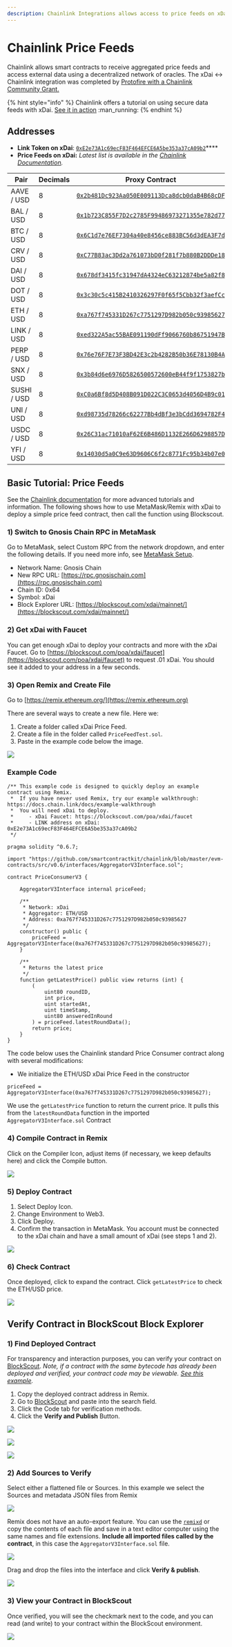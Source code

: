 ```yaml
---
description: Chainlink Integrations allows access to price feeds on xDai
---
```


# Chainlink Price Feeds

Chainlink allows smart contracts to receive aggregated price feeds and access external data using a decentralized network of oracles. The xDai <-> Chainlink integration was completed by [Protofire with a Chainlink Community Grant.](https://blog.chain.link/protofire-receives-a-chainlink-community-grant-for-an-integration-with-xdai/)&#x20;

{% hint style="info" %}
Chainlink offers a tutorial on using secure data feeds with xDai. [See it in action](https://blog.chain.link/build-a-dapp-on-xdai-chain-with-secure-data-feeds/) :man\_running:&#x20;
{% endhint %}

## Addresses

* **Link Token on xDai**: [`0xE2e73A1c69ecF83F464EFCE6A5be353a37cA09b2`](https://blockscout.com/poa/xdai/address/0xE2e73A1c69ecF83F464EFCE6A5be353a37cA09b2)****
* **Price Feeds on xDai:** _Latest list is available in the_ [_Chainlink Documentation_](https://docs.chain.link/docs/xdai-price-feeds)_._

| Pair        | Decimals | Proxy Contract                                                                                                                     |
| ----------- | -------- | ---------------------------------------------------------------------------------------------------------------------------------- |
| AAVE / USD  | 8        | [`0x2b481Dc923Aa050E009113Dca8dcb0daB4B68cDF`](https://blockscout.com/poa/xdai/address/0x2b481Dc923Aa050E009113Dca8dcb0daB4B68cDF) |
| BAL / USD   | 8        | [`0x1b723C855F7D2c2785F99486973271355e782d77`](https://blockscout.com/poa/xdai/address/0x1b723C855F7D2c2785F99486973271355e782d77) |
| BTC / USD   | 8        | [`0x6C1d7e76EF7304a40e8456ce883BC56d3dEA3F7d`](https://blockscout.com/poa/xdai/address/0x6C1d7e76EF7304a40e8456ce883BC56d3dEA3F7d) |
| CRV / USD   | 8        | [`0xC77B83ac3Dd2a761073bD0f281f7b880B2DDDe18`](https://blockscout.com/poa/xdai/address/0xC77B83ac3Dd2a761073bD0f281f7b880B2DDDe18) |
| DAI / USD   | 8        | [`0x678df3415fc31947dA4324eC63212874be5a82f8`](https://blockscout.com/poa/xdai/address/0x678df3415fc31947dA4324eC63212874be5a82f8) |
| DOT / USD   | 8        | [`0x3c30c5c415B2410326297F0f65f5Cbb32f3aefCc`](https://blockscout.com/poa/xdai/address/0x3c30c5c415B2410326297F0f65f5Cbb32f3aefCc) |
| ETH / USD   | 8        | [`0xa767f745331D267c7751297D982b050c93985627`](https://blockscout.com/poa/xdai/address/0xa767f745331D267c7751297D982b050c93985627) |
| LINK / USD  | 8        | [`0xed322A5ac55BAE091190dFf9066760b86751947B`](https://blockscout.com/poa/xdai/address/0xed322A5ac55BAE091190dFf9066760b86751947B) |
| PERP / USD  | 8        | [`0x76e76F7E73F3BD42E3c2b4282B50b36E78130B4A`](https://blockscout.com/poa/xdai/address/0x76e76F7E73F3BD42E3c2b4282B50b36E78130B4A) |
| SNX / USD   | 8        | [`0x3b84d6e6976D5826500572600eB44f9f1753827b`](https://blockscout.com/poa/xdai/address/0x3b84d6e6976D5826500572600eB44f9f1753827b) |
| SUSHI / USD | 8        | [`0xC0a6Bf8d5D408B091D022C3C0653d4056D4B9c01`](https://blockscout.com/poa/xdai/address/0xC0a6Bf8d5D408B091D022C3C0653d4056D4B9c01) |
| UNI / USD   | 8        | [`0xd98735d78266c62277Bb4dBf3e3bCdd3694782F4`](https://blockscout.com/poa/xdai/address/0xd98735d78266c62277Bb4dBf3e3bCdd3694782F4) |
| USDC / USD  | 8        | [`0x26C31ac71010aF62E6B486D1132E266D6298857D`](https://blockscout.com/poa/xdai/address/0x26C31ac71010aF62E6B486D1132E266D6298857D) |
| YFI / USD   | 8        | [`0x14030d5a0C9e63D9606C6f2c8771Fc95b34b07e0`](https://blockscout.com/poa/xdai/address/0x14030d5a0C9e63D9606C6f2c8771Fc95b34b07e0) |

## Basic Tutorial: Price Feeds

See the [Chainlink documentation](https://docs.chain.link/docs/getting-started) for more advanced tutorials and information. The following shows how to use MetaMask/Remix with xDai to deploy a simple price feed contract, then call the function using Blockscout.

### 1) Switch to Gnosis Chain RPC in MetaMask

Go to MetaMask, select Custom RPC from the network dropdown, and enter the following details. If you need more info, see [MetaMask Setup](../../for-users/wallets/metamask/metamask-setup.md).

* Network Name: Gnosis Chain
* New RPC URL: [https://rpc.gnosischain.com](https://rpc.gnosischain.com)
* Chain ID: 0x64&#x20;
* Symbol: xDai&#x20;
* Block Explorer URL: [https://blockscout.com/xdai/mainnet/](https://blockscout.com/xdai/mainnet/)

### 2) Get xDai with Faucet

You can get enough xDai to deploy your contracts and more with the xDai Faucet. Go to [https://blockscout.com/poa/xdai/faucet](https://blockscout.com/poa/xdai/faucet) to request .01 xDai. You should see it added to your address in a few seconds.

### 3) Open Remix and Create File

Go to [https://remix.ethereum.org/](https://remix.ethereum.org)

There are several ways to create a new file. Here we:

1. Create a folder called xDai Price Feed.
2. Create a file in the folder called `PriceFeedTest.sol`.
3. Paste in the example code below the image.

![](<../../.gitbook/assets/chain1 (1).png>)

### Example Code

```
/** This example code is designed to quickly deploy an example contract using Remix.
 *  If you have never used Remix, try our example walkthrough: https://docs.chain.link/docs/example-walkthrough
 *  You will need xDai to deploy.
 *     - xDai Faucet: https://blockscout.com/poa/xdai/faucet
 *     - LINK address on xDai: 0xE2e73A1c69ecF83F464EFCE6A5be353a37cA09b2
 */

pragma solidity ^0.6.7;

import "https://github.com/smartcontractkit/chainlink/blob/master/evm-contracts/src/v0.6/interfaces/AggregatorV3Interface.sol";

contract PriceConsumerV3 {

    AggregatorV3Interface internal priceFeed;

    /**
     * Network: xDai
     * Aggregator: ETH/USD
     * Address: 0xa767f745331D267c7751297D982b050c93985627
     */
    constructor() public {
        priceFeed = AggregatorV3Interface(0xa767f745331D267c7751297D982b050c93985627);
    }

    /**
     * Returns the latest price
     */
    function getLatestPrice() public view returns (int) {
        (
            uint80 roundID, 
            int price,
            uint startedAt,
            uint timeStamp,
            uint80 answeredInRound
        ) = priceFeed.latestRoundData();
        return price;
    }
}
```

The code below uses the Chainlink standard Price Consumer contract along with several modifications:

* We initialize the ETH/USD xDai Price Feed in the constructor

```
priceFeed = AggregatorV3Interface(0xa767f745331D267c7751297D982b050c93985627);
```

We use the `getLatestPrice` function to return the current price. It pulls this from the `latestRoundData` function in the imported `AggregatorV3Interface.sol` Contract&#x20;

### 4) Compile Contract in Remix

Click on the Compiler Icon, adjust items (if necessary, we keep defaults here) and click the Compile button.

![](<../../.gitbook/assets/chain2 (1).png>)

### 5) Deploy Contract&#x20;

1. Select Deploy Icon.
2. Change Environment to Web3.
3. Click Deploy.
4. Confirm the transaction in MetaMask. You account must be connected to the xDai chain and have a small amount of xDai (see steps 1 and 2).

![](<../../.gitbook/assets/chain3 (1).png>)

### 6) Check Contract

Once deployed, click to expand the contract. Click `getLatestPrice` to check the ETH/USD price.

![](../../.gitbook/assets/chainlin-4.png)

## Verify Contract in BlockScout Block Explorer

### 1) Find Deployed Contract

For transparency and interaction purposes, you can verify your contract on [BlockScout](https://blockscout.com/poa/xdai). _Note, if a contract with the same bytecode has already been deployed and verified, your contract code may be viewable._ [_See this example_](https://blockscout.com/poa/xdai/address/0x681ef0446AA72723256f1De4d1BE7Dd9bb7F84Cf/contracts)_._

1. Copy the deployed contract address in Remix.
2. Go to [BlockScout](https://blockscout.com/poa/xdai) and paste into the search field.
3. Click the Code tab for verification methods.
4. Click the **Verify and Publish** Button.

![](../../.gitbook/assets/chain5.png)

![](../../.gitbook/assets/chain6.png)

![](../../.gitbook/assets/chain7.png)

### 2) Add Sources to Verify

Select either a flattened file or Sources. In this example we select the Sources and metadata JSON files from Remix

![](../../.gitbook/assets/chain8.png)

Remix does not have an auto-export feature. You can use the [`remixd`](https://ethereum.stackexchange.com/questions/60115/how-to-save-solidity-remix-ethereum-file-in-local-disk-with-sol-extensionhow-to) or copy the contents of each file and save in a text editor computer using the same names and file extensions. **Include all imported files called by the contract**, in this case the `AggregatorV3Interface.sol` file.

![](../../.gitbook/assets/chain9.png)

&#x20;Drag and drop the files into the interface and click **Verify & publish**.

![](../../.gitbook/assets/chain10.png)

### 3) View your Contract in BlockScout

Once verified, you will see the checkmark next to the code, and you can read (and write) to your contract within the BlockScout environment.

![](../../.gitbook/assets/chain11.png)
